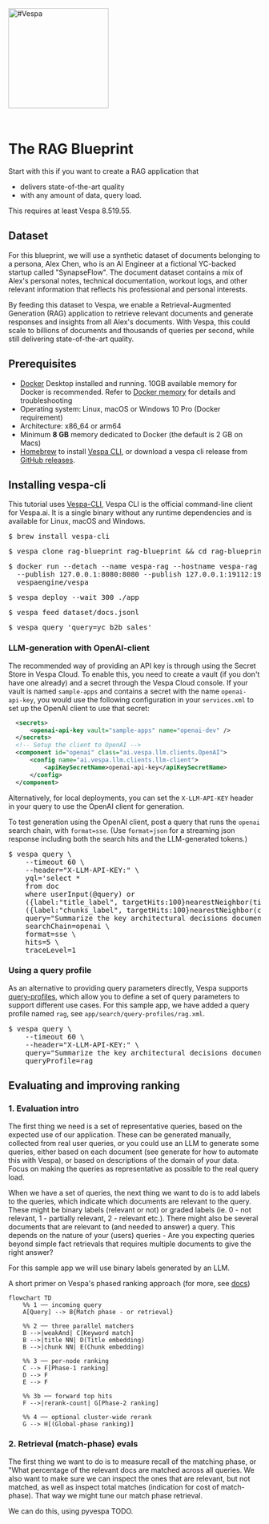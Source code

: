 <!-- Copyright Vespa.ai. Licensed under the terms of the Apache 2.0 license. See LICENSE in the project root.-->

<picture>
  <source media="(prefers-color-scheme: dark)" srcset="https://assets.vespa.ai/logos/Vespa-logo-green-RGB.svg">
  <source media="(prefers-color-scheme: light)" srcset="https://assets.vespa.ai/logos/Vespa-logo-dark-RGB.svg">
  <img alt="#Vespa" width="200" src="https://assets.vespa.ai/logos/Vespa-logo-dark-RGB.svg" style="margin-bottom: 25px;">
</picture>

# The RAG Blueprint

Start with this if you want to create a RAG application that
* delivers state-of-the-art quality
* with any amount of data, query load.

This requires at least Vespa 8.519.55.

## Dataset

For this blueprint, we will use a synthetic dataset of documents belonging to a persona, Alex Chen, who is an AI Engineer at a fictional YC-backed startup called "SynapseFlow". The document dataset contains a mix of Alex's personal notes, technical documentation, workout logs, and other relevant information that reflects his professional and personal interests.

By feeding this dataset to Vespa, we enable a Retrieval-Augmented Generation (RAG) application to retrieve relevant documents and generate responses and insights from all Alex's documents. With Vespa, this could scale to billions of documents and thousands of queries per second, while still delivering state-of-the-art quality.

## Prerequisites

* [Docker](https://www.docker.com/) Desktop installed and running. 10GB available memory for Docker is recommended.
  Refer to [Docker memory](https://docs.vespa.ai/en/operations-selfhosted/docker-containers.html#memory)
  for details and troubleshooting
* Operating system: Linux, macOS or Windows 10 Pro (Docker requirement)
* Architecture: x86_64 or arm64
* Minimum **8 GB** memory dedicated to Docker (the default is 2 GB on Macs)
* [Homebrew](https://brew.sh/) to install [Vespa CLI](https://docs.vespa.ai/en/vespa-cli.html), or download
  a vespa cli release from [GitHub releases](https://github.com/vespa-engine/vespa/releases).

## Installing vespa-cli

This tutorial uses [Vespa-CLI](https://docs.vespa.ai/en/vespa-cli.html),
Vespa CLI is the official command-line client for Vespa.ai.
It is a single binary without any runtime dependencies and is available for Linux, macOS and Windows.

<pre>
$ brew install vespa-cli
</pre>

<pre data-test="exec">
$ vespa clone rag-blueprint rag-blueprint && cd rag-blueprint
</pre>

<pre data-test="exec">
$ docker run --detach --name vespa-rag --hostname vespa-rag \
  --publish 127.0.0.1:8080:8080 --publish 127.0.0.1:19112:19112 --publish 127.0.0.1:19071:19071 \
  vespaengine/vespa
</pre>

<pre data-test="exec">
$ vespa deploy --wait 300 ./app
</pre>

<pre data-test="exec">
$ vespa feed dataset/docs.jsonl
</pre>

<pre data-test="exec" data-test-assert-contains="yc_b2b_sales_workshop_notes.md">
$ vespa query 'query=yc b2b sales'
</pre>

### LLM-generation with OpenAI-client

The recommended way of providing an API key is through using the Secret Store in Vespa Cloud.
To enable this, you need to create a vault (if you don't have one already) and a secret through the Vespa Cloud console. If your vault is named `sample-apps` and contains a secret with the name `openai-api-key`, you would use the following configuration in your `services.xml` to set up the OpenAI client to use that secret:

```xml
  <secrets>
      <openai-api-key vault="sample-apps" name="openai-dev" />
  </secrets>
  <!-- Setup the client to OpenAI -->
  <component id="openai" class="ai.vespa.llm.clients.OpenAI">
      <config name="ai.vespa.llm.clients.llm-client">
          <apiKeySecretName>openai-api-key</apiKeySecretName>
      </config>
  </component>
```

Alternatively, for local deployments, you can set the `X-LLM-API-KEY` header in your query to use the OpenAI client for generation.

To test generation using the OpenAI client, post a query that runs the `openai` search chain, with `format=sse`. (Use `format=json` for a streaming json response including both the search hits and the LLM-generated tokens.)
<pre>
$ vespa query \
    --timeout 60 \
    --header="X-LLM-API-KEY:<your-api-key>" \
    yql='select *
    from doc
    where userInput(@query) or
    ({label:"title_label", targetHits:100}nearestNeighbor(title_embedding, embedding)) or
    ({label:"chunks_label", targetHits:100}nearestNeighbor(chunk_embeddings, embedding))' \
    query="Summarize the key architectural decisions documented for SynapseFlow's v0.2 release." \
    searchChain=openai \
    format=sse \
    hits=5 \
    traceLevel=1
</pre>

### Using a query profile

As an alternative to providing query parameters directly, Vespa supports [query-profiles](https://docs.vespa.ai/en/query-profiles.html?mode=selfhosted#using-a-query-profile), which allow you to define a set of query parameters to support different use cases. 
For this sample app, we have added a query profile named `rag`, see `app/search/query-profiles/rag.xml`.

<pre>
$ vespa query \
    --timeout 60 \
    --header="X-LLM-API-KEY:<your-api-key>" \
    query="Summarize the key architectural decisions documented for SynapseFlow's v0.2 release." \
    queryProfile=rag
</pre>

## Evaluating and improving ranking

### 1. Evaluation intro

The first thing we need is a set of representative queries, based on the expected use of our application. These can be generated manually, collected from real user queries, or you could use an LLM to generate some queries, either based on each document (see generate for how to automate this with Vespa), or based on descriptions of the domain of your data. Focus on making the queries as representative as possible to the real query load.

When we have a set of queries, the next thing we want to do is to add labels to the queries, which indicate which documents are relevant to the query. These might be binary labels (relevant or not) or graded labels (ie. 0 - not relevant, 1 - partially relevant, 2 - relevant etc.).
There might also be several documents that are relevant to (and needed to answer) a query. This depends on the nature of your (users) queries - Are you expecting queries beyond simple fact retrievals that requires multiple documents to give the right answer? 

For this sample app we will use binary labels generated by an LLM.

A short primer on Vespa's phased ranking approach (for more, see [docs](https://docs.vespa.ai/en/phased-ranking.html))

```mermaid
flowchart TD
    %% 1 ── incoming query
    A[Query] --> B{Match phase - or retrieval}

    %% 2 ── three parallel matchers
    B -->|weakAnd| C[Keyword match]
    B -->|title NN| D(Title embedding)
    B -->|chunk NN| E(Chunk embedding)

    %% 3 ── per-node ranking
    C --> F[Phase-1 ranking]
    D --> F
    E --> F

    %% 3b ── forward top hits
    F -->|rerank-count| G[Phase-2 ranking]

    %% 4 ── optional cluster-wide rerank
    G --> H[(Global-phase ranking)]
```

### 2. Retrieval (match-phase) evals

The first thing we want to do is to measure recall of the matching phase, or "What percentage of the relevant docs are matched across all queries. We also want to make sure we can inspect the ones that are relevant, but not matched, as well as inspect total matches (indication for cost of match-phase). That way we might tune our match phase retrieval. 

We can do this, using pyvespa TODO. 